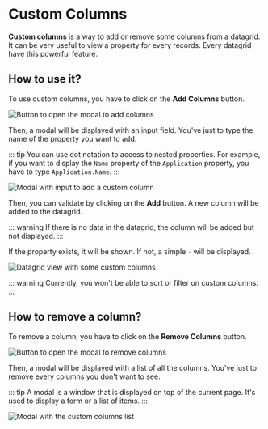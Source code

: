 # Custom Columns

**Custom columns** is a way to add or remove some columns from a datagrid. It can be very useful to view a property for every records. Every datagrid have this powerful feature.

## How to use it?

To use custom columns, you have to click on the **Add Columns** button.

![Button to open the modal to add columns](./assets/add-columns.png)

Then, a modal will be displayed with an input field. You've just to type the name of the property you want to add.

::: tip
You can use dot notation to access to nested properties. For example, if you want to display the `Name` property of the `Application` property, you have to type `Application.Name`.
:::

![Modal with input to add a custom column](./assets/add-columns-modal.png)

Then, you can validate by clicking on the **Add** button. A new column will be added to the datagrid.

::: warning
If there is no data in the datagrid, the column will be added but not displayed.
:::

If the property exists, it will be shown. If not, a simple `-` will be displayed.

![Datagrid view with some custom columns](./assets/add-columns-result.png)

::: warning
Currently, you won't be able to sort or filter on custom columns.
:::

## How to remove a column?

To remove a column, you have to click on the **Remove Columns** button.

![Button to open the modal to remove columns](./assets/remove-columns.png)

Then, a modal will be displayed with a list of all the columns. You've just to remove every columns you don't want to see.

::: tip
A modal is a window that is displayed on top of the current page. It's used to display a form or a list of items.
:::

![Modal with the custom columns list](./assets/remove-columns-modal.png)
